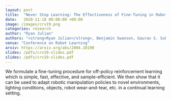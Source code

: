 ```yaml
---
layout: post
title:  "Never Stop Learning: The Effectiveness of Fine-Tuning in Robotic Reinforcement Learning"
date:   2020-11-18 00:00:00 +00:00
image: /images/crv19.png
categories: research
author: "Ryan Julian"
authors: "<strong>Ryan Julian</strong>, Benjamin Swanson, Gaurav S. Sukhatme, Sergey Levine, Chelsea Finn, Karol Hausman"
venue: "Conference on Robot Learning"
arxiv: https://arxiv.org/abs/2004.10190
slides: /pdfs/crv19-slides.pdf
slides: /pdfs/crv19-slides.pdf
---
```


We formulate a fine-tuning procedure for off-policy reinforcement learning which is simple, fast, effective, and sample-efficient. We then show that it can be used to adapt robotic manipulation policies to novel environments, lighting conditions, objects, robot wear-and-tear, etc. in a continual learning setting.

